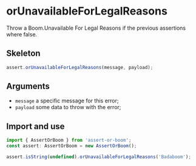 # orUnavailableForLegalReasons

Throw a Boom.Unavailable For Legal Reasons if the previous assertions where false.

## Skeleton

```ts
assert.orUnavailableForLegalReasons(message, payload);
```

## Arguments

- `message` a specific message for this error;
- `payload` some data to throw with the error;

## Import and use

```ts
import { AssertOrBoom } from 'assert-or-boom';
const assert: AssertOrBoom = new AssertOrBoom();

assert.isString(undefined).orUnavailableForLegalReasons('Badaboom');
```
